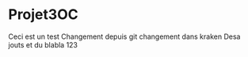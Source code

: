 # Projet3OC
Ceci est un test
Changement depuis git
changement dans kraken
Desa jouts et du blabla
123
